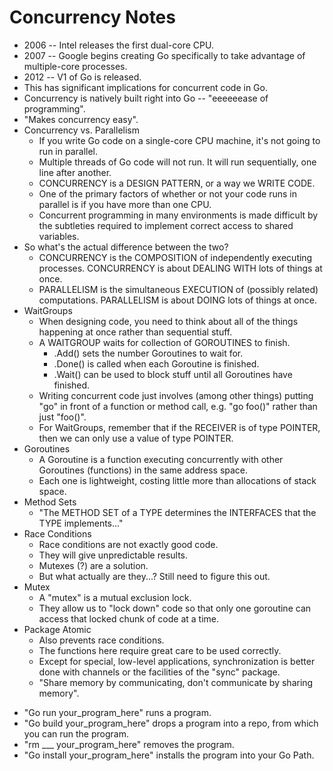 # Concurrency Notes

- 2006 -- Intel releases the first dual-core CPU.
- 2007 -- Google begins creating Go specifically to take advantage of multiple-core processes.
- 2012 -- V1 of Go is released.
- This has significant implications for concurrent code in Go.
- Concurrency is natively built right into Go -- "eeeeeease of programming".
- "Makes concurrency easy".
- Concurrency vs. Parallelism
  - If you write Go code on a single-core CPU machine, it's not going to run in parallel.
  - Multiple threads of Go code will not run. It will run sequentially, one line after another.
  - CONCURRENCY is a DESIGN PATTERN, or a way we WRITE CODE.
  - One of the primary factors of whether or not your code runs in parallel is if you have more than one CPU.
  - Concurrent programming in many environments is made difficult by the subtleties required to implement correct access to shared variables.
- So what's the actual difference between the two?
  - CONCURRENCY is the COMPOSITION of independently executing processes. CONCURRENCY is about DEALING WITH lots of things at once.
  - PARALLELISM is the simultaneous EXECUTION of (possibly related) computations. PARALLELISM is about DOING lots of things at once.
- WaitGroups
  - When designing code, you need to think about all of the things happening at once rather than sequential stuff.
  - A WAITGROUP waits for collection of GOROUTINES to finish.
    - .Add() sets the number Goroutines to wait for.
    - .Done() is called when each Goroutine is finished.
    - .Wait() can be used to block stuff until all Goroutines have finished.
  - Writing concurrent code just involves (among other things) putting "go" in front of a function or method call, e.g. "go foo()" rather than just "foo()".
  - For WaitGroups, remember that if the RECEIVER is of type POINTER, then we can only use a value of type POINTER.
- Goroutines
  - A Goroutine is a function executing concurrently with other Goroutines (functions) in the same address space.
  - Each one is lightweight, costing little more than allocations of stack space.
- Method Sets
  - "The METHOD SET of a TYPE determines the INTERFACES that the TYPE implements..."
- Race Conditions
  - Race conditions are not exactly good code.
  - They will give unpredictable results.
  - Mutexes (?) are a solution.
  - But what actually are they...? Still need to figure this out.
- Mutex
  - A "mutex" is a mutual exclusion lock.
  - They allow us to "lock down" code so that only one goroutine can access that locked chunk of code at a time.
- Package Atomic
  - Also prevents race conditions.
  - The functions here require great care to be used correctly.
  - Except for special, low-level applications, synchronization is better done with channels or the facilities of the "sync" package.
  - "Share memory by communicating, don't communicate by sharing memory".

* "Go run your_program_here" runs a program.
* "Go build your_program_here" drops a program into a repo, from which you can run the program.
* "rm \_\_\_ your_program_here" removes the program.
* "Go install your_program_here" installs the program into your Go Path.
